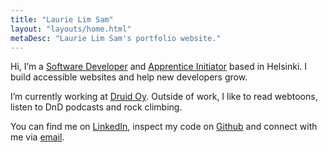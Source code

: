 ```yaml
---
title: "Laurie Lim Sam"
layout: "layouts/home.html"
metaDesc: "Laurie Lim Sam's portfolio website."
---
```


Hi, I’m a [Software Developer](/posts/becoming-a-software-developer/) and [Apprentice Initiator](/posts/what-is-an-apprentice-initiator/) based in Helsinki. I build accessible websites and help new developers grow.

I’m currently working at [Druid Oy](https://druid.fi/). Outside of work, I like to read webtoons, listen to DnD podcasts and rock climbing.

You can find me on [LinkedIn](https://www.linkedin.com/in/laurielim/), inspect my code on [Github](https://github.com/laurielim) and connect with me via [email](mailto:laurie.limsam@gmail.com).
